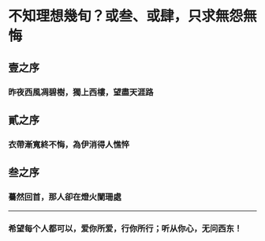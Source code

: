 # 不知理想幾旬？或叁、或肆，只求無怨無悔


## 壹之序

### 昨夜西風凋碧樹，獨上西樓，望盡天涯路

## 貳之序

### 衣帶漸寬終不悔，為伊消得人憔悴

## 叁之序

###  驀然回首，那人卻在燈火闌珊處

------------------------------
### 希望每个人都可以，爱你所爱，行你所行；听从你心，无问西东！

